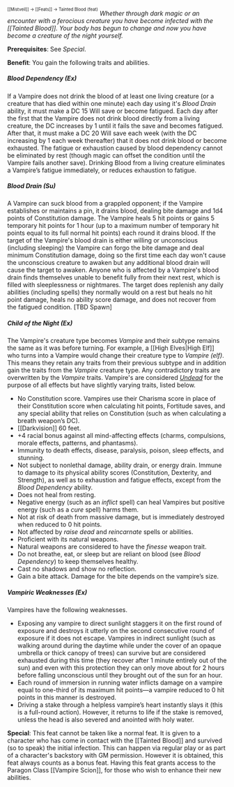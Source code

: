 <sup><sup>[[Mistveil]] → [[Feats]] → Tainted Blood (feat)</sup></sup> 
_Whether through dark magic or an encounter with a ferocious creature you have become infected with the [[Tainted Blood]]. Your body has begun to change and now you have become a creature of the night yourself._

**Prerequisites**: See _Special_.

**Benefit**: You gain the following traits and abilities.

##### Blood Dependency (Ex)

If a Vampire does not drink the blood of at least one living creature (or a creature that has died within one minute) each day using it's _Blood Drain_ ability, it must make a DC 15 Will save or become fatigued. Each day after the first that the Vampire does not drink blood directly from a living creature, the DC increases by 1 until it fails the save and becomes fatigued. After that, it must make a DC 20 Will save each week (with the DC increasing by 1 each week thereafter) that it does not drink blood or become exhausted. The fatigue or exhaustion caused by blood dependency cannot be eliminated by rest (though magic can offset the condition until the Vampire fails another save). Drinking Blood from a living creature eliminates a Vampire’s fatigue immediately, or reduces exhaustion to fatigue.  

##### Blood Drain (Su)

A Vampire can suck blood from a grappled opponent; if the Vampire establishes or maintains a pin, it drains blood, dealing bite damage and 1d4 points of Constitution damage. The Vampire heals 5 hit points or gains 5 temporary hit points for 1 hour (up to a maximum number of temporary hit points equal to its full normal hit points) each round it drains blood. If the target of the Vampire's blood drain is either willing or unconscious (including sleeping) the Vampire can forgo the bite damage and deal minimum Constitution damage, doing so the first time each day won't cause the unconscious creature to awaken but any additional blood drain will cause the target to awaken. Anyone who is affected by a Vampire's blood drain finds themselves unable to benefit fully from their next rest, which is filled with sleeplessness or nightmares. The target does replenish any daily abilities (including spells) they normally would on a rest but heals no hit point damage, heals no ability score damage, and does not recover from the fatigued condition. [TBD Spawn]  

##### Child of the Night (Ex)

The Vampire's creature type becomes _Vampire_ and their subtype remains the same as it was before turning. For example, a [[High Elves|High Elf]] who turns into a Vampire would change their creature type to _Vampire (elf)_. This means they retain any traits from their previous subtype and in addition gain the traits from the _Vampire_ creature type. Any contradictory traits are overwritten by the _Vampire_ traits. Vampire's are considered _[Undead](https://www.d20pfsrd.com/bestiary/rules-for-monsters/Creature-types/#TOC-Undead)_ for the purpose of all effects but have slightly varying traits, listed below.

- No Constitution score. Vampires use their Charisma score in place of their Constitution score when calculating hit points, Fortitude saves, and any special ability that relies on Constitution (such as when calculating a breath weapon’s DC).
- [[Darkvision]] 60 feet.
- +4 racial bonus against all mind-affecting effects (charms, compulsions, morale effects, patterns, and phantasms).
- Immunity to death effects, disease, paralysis, poison, sleep effects, and stunning.
- Not subject to nonlethal damage, ability drain, or energy drain. Immune to damage to its physical ability scores (Constitution, Dexterity, and Strength), as well as to exhaustion and fatigue effects, except from the _Blood Dependency_ ability.
- Does not heal from resting.
- Negative energy (such as an _inflict_ spell) can heal Vampires but positive energy (such as a _cure_ spell) harms them.
- Not at risk of death from massive damage, but is immediately destroyed when reduced to 0 hit points.
- Not affected by _raise dead_ and _reincarnate_ spells or abilities.
- Proficient with its natural weapons.
- Natural weapons are considered to have the _finesse_ weapon trait.
- Do not breathe, eat, or sleep but are reliant on blood (see _Blood Dependency_) to keep themselves healthy.
- Cast no shadows and show no reflection.
- Gain a bite attack. Damage for the bite depends on the vampire’s size.  

##### Vampiric Weaknesses (Ex)

Vampires have the following weaknesses.

- Exposing any vampire to direct sunlight staggers it on the first round of exposure and destroys it utterly on the second consecutive round of exposure if it does not escape. Vampires in indirect sunlight (such as walking around during the daytime while under the cover of an opaque umbrella or thick canopy of trees) can survive but are considered exhausted during this time (they recover after 1 minute entirely out of the sun) and even with this protection they can only move about for 2 hours before falling unconscious until they brought out of the sun for an hour.
- Each round of immersion in running water inflicts damage on a vampire equal to one-third of its maximum hit points—a vampire reduced to 0 hit points in this manner is destroyed.
- Driving a stake through a helpless vampire’s heart instantly slays it (this is a full-round action). However, it returns to life if the stake is removed, unless the head is also severed and anointed with holy water.

**Special**: This feat cannot be taken like a normal feat. It is given to a character who has come in contact with the [[Tainted Blood]] and survived (so to speak) the initial infection. This can happen via regular play or as part of a character's backstory with GM permission. However it is obtained, this feat always counts as a bonus feat. Having this feat grants access to the Paragon Class [[Vampire Scion]], for those who wish to enhance their new abilities.